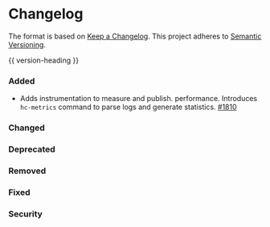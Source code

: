 # Changelog
The format is based on [Keep a Changelog](https://keepachangelog.com/en/1.0.0/).
This project adheres to [Semantic Versioning](https://semver.org/spec/v2.0.0.html).

{{ version-heading }}

### Added
* Adds instrumentation to measure and publish. performance. Introduces `hc-metrics` command to parse logs and generate statistics. [#1810](https://github.com/holochain/holochain-rust/pull/1810) 
### Changed

### Deprecated

### Removed

### Fixed

### Security
